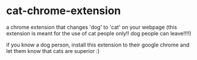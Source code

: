 # cat-chrome-extension
a chrome extension that changes 'dog' to 'cat' on your webpage (this extension is meant for the use of cat people only!! dog people can leave!!!!)

if you know a dog person, install this extension to their google chrome and let them know that cats are superior :)
